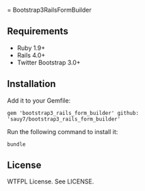 = Bootstrap3RailsFormBuilder

## Requirements
* Ruby 1.9+
* Rails 4.0+
* Twitter Bootstrap 3.0+

## Installation

Add it to your Gemfile:

`gem 'bootstrap3_rails_form_builder' github: 'sauy7/bootstrap3_rails_form_builder'`

Run the following command to install it:

`bundle`

## License

WTFPL License. See LICENSE.